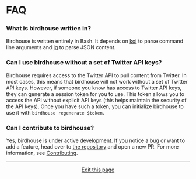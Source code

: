 # FAQ

### What is birdhouse written in?
Birdhouse is written entirely in Bash. It depends on [koi](https://github.com/wcarhart/koi) to parse command line arguments and [jq](https://github.com/stedolan/jq) to parse JSON content.

### Can I use birdhouse without a set of Twitter API keys?
Birdhouse requires access to the Twitter API to pull content from Twitter. In most cases, this means that birdhouse will not work without a set of Twitter API keys. However, if someone you know has access to Twitter API keys, they can generate a session token for you to use. This token allows you to access the API without explicit API keys (this helps maintain the security of the API keys). Once you have such a token, you can initialize birdhouse to use it with `birdhouse regenerate $token`.

### Can I contribute to birdhouse?
Yes, birdhouse is under active development. If you notice a bug or want to add a feature, head over to [the repository](https://github.com/wcarhart/birdhouse) and open a new PR. For more information, see [Contributing](/development?id=contributing).

<hr>
<div style="text-align:center">
	<a class="edit-link" href="https://github.com/wcarhart/docs/blob/master/docs/birdhouse/faq.md" target="_blank"><i class="fas fa-edit"></i> Edit this page</a>
</div>